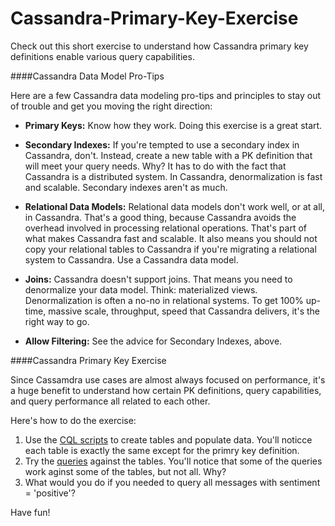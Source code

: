 # Cassandra-Primary-Key-Exercise
Check out this short exercise to understand how Cassandra  primary key definitions enable various query capabilities.

####Cassandra Data Model Pro-Tips

Here are a few Cassandra data modeling pro-tips and principles to stay out of trouble and get you moving the right direction:
- **Primary Keys:** Know how they work. Doing this exercise is a great start.

- **Secondary Indexes:** If you're  tempted to use a secondary index in Cassandra, don't. Instead, create a new table with a PK definition that will meet your query needs. Why? It has to do with the fact that Cassandra is a distributed system. In Cassandra, denormalization is fast and scalable. Secondary indexes aren't as much.

- **Relational Data Models:** Relational data models don't work well, or at all, in Cassandra. That's a good thing, because Cassandra avoids the overhead involved in processing relational operations. That's part of what makes Cassandra fast and scalable. It also means you should not copy your relational tables to Cassandra if you're migrating a relational system to Cassandra. Use a Cassandra data model.

- **Joins:** Cassandra doesn't support joins. That means you need to denormalize your data model. Think: materialized views. Denormalization is often a no-no in relational systems. To get 100% up-time, massive scale, throughput, speed that Cassandra delivers, it's the right way to go.

- **Allow Filtering:** See the advice for Secondary Indexes, above.

####Cassandra Primary Key Exercise

Since Cassamdra use cases are almost always focused on performance, it's a huge benefit to understand how certain PK definitions, query capabilities, and query performance all related to each other.

Here's how to do the exercise:
1) Use the [CQL scripts](https://github.com/RichReffner/Cassandra-Primary-Key-Exercise/blob/rich-mods-1/Cassandra-Primary-Key-Tables-Data.cql) to create tables and populate data. You'll noticce each table is exactly the same except for the primry key definition.
2) Try the [queries](https://github.com/RichReffner/Cassandra-Primary-Key-Exercise/blob/master/Cassandra-Primary-Key-Queries.cql) against the tables. You'll notice that some of the queries work aginst some of the tables, but not all. Why?
3) What would you do if you needed to query all messages with sentiment = 'positive'?

Have fun!
